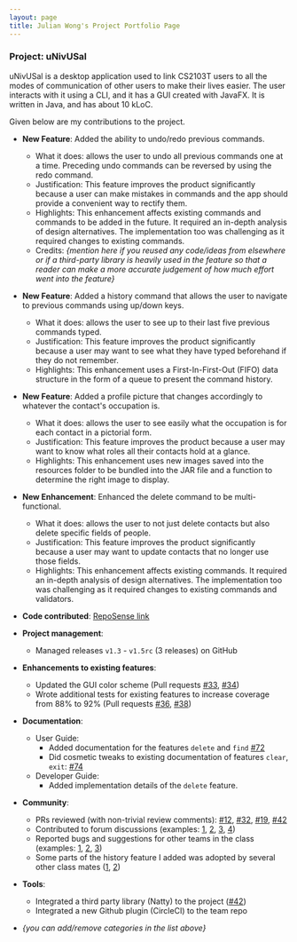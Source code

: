 ```yaml
---
layout: page
title: Julian Wong's Project Portfolio Page
---
```


### Project: uNivUSal

uNivUSal is a desktop application used to link CS2103T users to all the modes of communication of other users to make their lives easier. The user interacts with it using a CLI, and it has a GUI created with JavaFX. It is written in Java, and has about 10 kLoC.

Given below are my contributions to the project.

* **New Feature**: Added the ability to undo/redo previous commands.
  * What it does: allows the user to undo all previous commands one at a time. Preceding undo commands can be reversed by using the redo command.
  * Justification: This feature improves the product significantly because a user can make mistakes in commands and the app should provide a convenient way to rectify them.
  * Highlights: This enhancement affects existing commands and commands to be added in the future. It required an in-depth analysis of design alternatives. The implementation too was challenging as it required changes to existing commands.
  * Credits: *{mention here if you reused any code/ideas from elsewhere or if a third-party library is heavily used in the feature so that a reader can make a more accurate judgement of how much effort went into the feature}*

* **New Feature**: Added a history command that allows the user to navigate to previous commands using up/down keys.
  * What it does: allows the user to see up to their last five previous commands typed.
  * Justification: This feature improves the product significantly because a user may want to see what they have typed beforehand if they do not remember.
  * Highlights: This enhancement uses a First-In-First-Out (FIFO) data structure in the form of a queue to present the command history.

* **New Feature**: Added a profile picture that changes accordingly to whatever the contact's occupation is.
  * What it does: allows the user to see easily what the occupation is for each contact in a pictorial form.
  * Justification: This feature improves the product because a user may want to know what roles all their contacts hold at a glance.
  * Highlights: This enhancement uses new images saved into the resources folder to be bundled into the JAR file and a function to determine the right image to display.

* **New Enhancement**: Enhanced the delete command to be multi-functional.
  * What it does: allows the user to not just delete contacts but also delete specific fields of people.
  * Justification: This feature improves the product significantly because a user may want to update contacts that no longer use those fields.
  * Highlights: This enhancement affects existing commands. It required an in-depth analysis of design alternatives. The implementation too was challenging as it required changes to existing commands and validators.

* **Code contributed**: [RepoSense link](https://nus-cs2103-ay2223s1.github.io/tp-dashboard/?search=Jnwkm&sort=groupTitle&sortWithin=title&timeframe=commit&mergegroup=&groupSelect=groupByRepos&breakdown=true&checkedFileTypes=docs~functional-code~test-code~other&since=2022-09-16)

* **Project management**:
  * Managed releases `v1.3` - `v1.5rc` (3 releases) on GitHub

* **Enhancements to existing features**:
  * Updated the GUI color scheme (Pull requests [\#33](), [\#34]())
  * Wrote additional tests for existing features to increase coverage from 88% to 92% (Pull requests [\#36](), [\#38]())

* **Documentation**:
  * User Guide:
    * Added documentation for the features `delete` and `find` [\#72]()
    * Did cosmetic tweaks to existing documentation of features `clear`, `exit`: [\#74]()
  * Developer Guide:
    * Added implementation details of the `delete` feature.

* **Community**:
  * PRs reviewed (with non-trivial review comments): [\#12](), [\#32](), [\#19](), [\#42]()
  * Contributed to forum discussions (examples: [1](), [2](), [3](), [4]())
  * Reported bugs and suggestions for other teams in the class (examples: [1](), [2](), [3]())
  * Some parts of the history feature I added was adopted by several other class mates ([1](), [2]())

* **Tools**:
  * Integrated a third party library (Natty) to the project ([\#42]())
  * Integrated a new Github plugin (CircleCI) to the team repo

* _{you can add/remove categories in the list above}_
